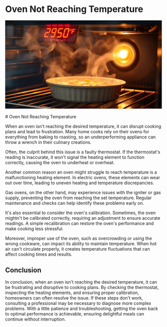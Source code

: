 <h1> Oven Not Reaching Temperature
 </h1><p><img src="/images/oven_temperature_issue_detected-3.jpg"></p># Oven Not Reaching Temperature

When an oven isn't reaching the desired temperature, it can disrupt cooking plans and lead to frustration. Many home cooks rely on their ovens for everything from baking to roasting, so an underperforming appliance can throw a wrench in their culinary creations.

Often, the culprit behind this issue is a faulty thermostat. If the thermostat's reading is inaccurate, it won't signal the heating element to function correctly, causing the oven to underheat or overheat.

Another common reason an oven might struggle to reach temperature is a malfunctioning heating element. In electric ovens, these elements can wear out over time, leading to uneven heating and temperature discrepancies.

Gas ovens, on the other hand, may experience issues with the igniter or gas supply, preventing the oven from reaching the set temperature. Regular maintenance and checks can help identify these problems early on.

It's also essential to consider the oven's calibration. Sometimes, the oven mightn't be calibrated correctly, requiring an adjustment to ensure accurate readings. A simple recalibration can restore the oven's performance and make cooking less stressful.

Moreover, improper use of the oven, such as overcrowding or using the wrong cookware, can impact its ability to maintain temperature. When hot air can't circulate properly, it creates temperature fluctuations that can affect cooking times and results.

## Conclusion

In conclusion, when an oven isn't reaching the desired temperature, it can be frustrating and disruptive to cooking plans. By checking the thermostat, inspecting the heating elements, and ensuring proper calibration, homeowners can often resolve the issue. If these steps don't work, consulting a professional may be necessary to diagnose more complex problems. With a little patience and troubleshooting, getting the oven back to optimal performance is achievable, ensuring delightful meals can continue without interruption.
